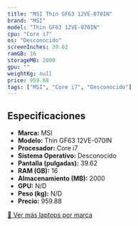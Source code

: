 ```yaml
---
title: "MSI Thin GF63 12VE-070IN"
brand: "MSI"
model: "Thin GF63 12VE-070IN"
cpu: "Core i7"
os: "Desconocido"
screenInches: 39.62
ramGB: 16
storageMB: 2000
gpu: ""
weightKg: null
price: 959.88
tags: ["MSI", "Core i7", "Desconocido"]
---
```

## Especificaciones

- **Marca:** MSI
- **Modelo:** Thin GF63 12VE-070IN
- **Procesador:** Core i7
- **Sistema Operativo:** Desconocido
- **Pantalla (pulgadas):** 39.62
- **RAM (GB):** 16
- **Almacenamiento (MB):** 2000
- **GPU:** N/D
- **Peso (kg):** N/D
- **Precio:** 959.88

[:rocket: Ver más laptops por marca](/brand/msi)

